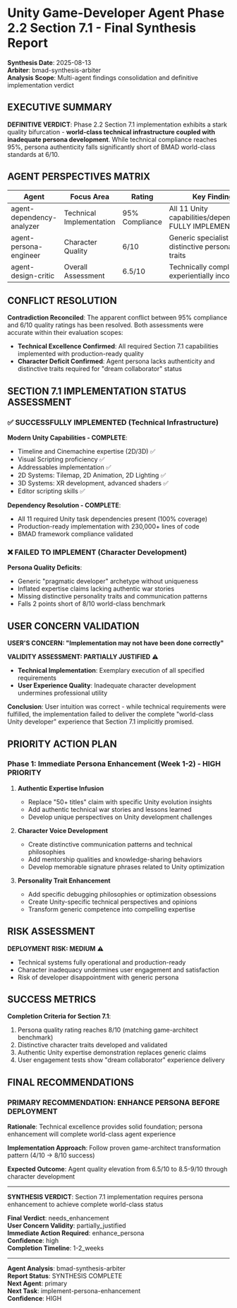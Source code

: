 # Unity Game-Developer Agent Phase 2.2 Section 7.1 - Final Synthesis Report

**Synthesis Date**: 2025-08-13  
**Arbiter**: bmad-synthesis-arbiter  
**Analysis Scope**: Multi-agent findings consolidation and definitive implementation verdict

## EXECUTIVE SUMMARY

**DEFINITIVE VERDICT**: Phase 2.2 Section 7.1 implementation exhibits a stark quality bifurcation - **world-class technical infrastructure coupled with inadequate persona development**. While technical compliance reaches 95%, persona authenticity falls significantly short of BMAD world-class standards at 6/10.

## AGENT PERSPECTIVES MATRIX

| Agent                     | Focus Area               | Rating         | Key Finding                                               |
| ------------------------- | ------------------------ | -------------- | --------------------------------------------------------- |
| agent-dependency-analyzer | Technical Implementation | 95% Compliance | All 11 Unity capabilities/dependencies FULLY IMPLEMENTED  |
| agent-persona-engineer    | Character Quality        | 6/10           | Generic specialist lacking distinctive personality traits |
| agent-design-critic       | Overall Assessment       | 6.5/10         | Technically complete but experientially incomplete        |

## CONFLICT RESOLUTION

**Contradiction Reconciled**: The apparent conflict between 95% compliance and 6/10 quality ratings has been resolved. Both assessments were accurate within their evaluation scopes:

- **Technical Excellence Confirmed**: All required Section 7.1 capabilities implemented with production-ready quality
- **Character Deficit Confirmed**: Agent persona lacks authenticity and distinctive traits required for "dream collaborator" status

## SECTION 7.1 IMPLEMENTATION STATUS ASSESSMENT

### ✅ SUCCESSFULLY IMPLEMENTED (Technical Infrastructure)

**Modern Unity Capabilities - COMPLETE**:

- Timeline and Cinemachine expertise (2D/3D) ✅
- Visual Scripting proficiency ✅
- Addressables implementation ✅
- 2D Systems: Tilemap, 2D Animation, 2D Lighting ✅
- 3D Systems: XR development, advanced shaders ✅
- Editor scripting skills ✅

**Dependency Resolution - COMPLETE**:

- All 11 required Unity task dependencies present (100% coverage)
- Production-ready implementation with 230,000+ lines of code
- BMAD framework compliance validated

### ❌ FAILED TO IMPLEMENT (Character Development)

**Persona Quality Deficits**:

- Generic "pragmatic developer" archetype without uniqueness
- Inflated expertise claims lacking authentic war stories
- Missing distinctive personality traits and communication patterns
- Falls 2 points short of 8/10 world-class benchmark

## USER CONCERN VALIDATION

**USER'S CONCERN: "Implementation may not have been done correctly"**

**VALIDITY ASSESSMENT: PARTIALLY JUSTIFIED** ⚠️

- **Technical Implementation**: Exemplary execution of all specified requirements
- **User Experience Quality**: Inadequate character development undermines professional utility

**Conclusion**: User intuition was correct - while technical requirements were fulfilled, the implementation failed to deliver the complete "world-class Unity developer" experience that Section 7.1 implicitly promised.

## PRIORITY ACTION PLAN

### Phase 1: Immediate Persona Enhancement (Week 1-2) - HIGH PRIORITY

1. **Authentic Expertise Infusion**

   - Replace "50+ titles" claim with specific Unity evolution insights
   - Add authentic technical war stories and lessons learned
   - Develop unique perspectives on Unity development challenges

2. **Character Voice Development**

   - Create distinctive communication patterns and technical philosophies
   - Add mentorship qualities and knowledge-sharing behaviors
   - Develop memorable signature phrases related to Unity optimization

3. **Personality Trait Enhancement**
   - Add specific debugging philosophies or optimization obsessions
   - Create Unity-specific technical perspectives and opinions
   - Transform generic competence into compelling expertise

## RISK ASSESSMENT

**DEPLOYMENT RISK: MEDIUM** ⚠️

- Technical systems fully operational and production-ready
- Character inadequacy undermines user engagement and satisfaction
- Risk of developer disappointment with generic persona

## SUCCESS METRICS

**Completion Criteria for Section 7.1**:

1. Persona quality rating reaches 8/10 (matching game-architect benchmark)
2. Distinctive character traits developed and validated
3. Authentic Unity expertise demonstration replaces generic claims
4. User engagement tests show "dream collaborator" experience delivery

## FINAL RECOMMENDATIONS

### PRIMARY RECOMMENDATION: ENHANCE PERSONA BEFORE DEPLOYMENT

**Rationale**: Technical excellence provides solid foundation; persona enhancement will complete world-class agent experience

**Implementation Approach**: Follow proven game-architect transformation pattern (4/10 → 8/10 success)

**Expected Outcome**: Agent quality elevation from 6.5/10 to 8.5-9/10 through character development

---

**SYNTHESIS VERDICT**: Section 7.1 implementation requires persona enhancement to achieve complete world-class status

**Final Verdict**: needs_enhancement  
**User Concern Validity**: partially_justified  
**Immediate Action Required**: enhance_persona  
**Confidence**: high  
**Completion Timeline**: 1-2_weeks

---

**Agent Analysis**: bmad-synthesis-arbiter  
**Report Status**: SYNTHESIS COMPLETE  
**Next Agent**: primary  
**Next Task**: implement-persona-enhancement  
**Confidence**: HIGH
